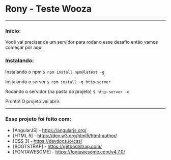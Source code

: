 # Rony - Teste Wooza

-------------
### Início:

Você vai precisar de um servidor para rodar o esse desafio então vamos começar por aqui:

### Instalando:

Instalando o npm `$ npm install npm@latest -g`

Instalando o server `$ npm install -g http-server`

Rodando o servidor (na pasta do projeto) `$ http-server -o`

Pronto! O projeto vai abrir.

-------------

### Esse projeto foi feito com:
* [AngularJS] - https://angularjs.org/
* [HTML 5] - https://dev.w3.org/html5/html-author/
* [CSS 3] - https://devdocs.io/css/
* [BOOTSTRAP] - https://getbootstrap.com/
* [FONTAWESOME] - https://fontawesome.com/v4.7.0/